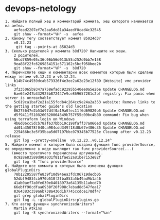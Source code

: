 # devops-netology

    1. Найдите полный хеш и комментарий коммита, хеш которого начинается на aefea.
        aefead2207ef7e2aa5dc81a34aedf0cad4c32545  
        git show --format="%H" -s  aefea
    2. Какому тегу соответствует коммит 85024d3?  
        v0.12.23
         git tag --points-at 85024d3
    3. Сколько родителей у коммита b8d720? Напишите их хеши.  
        2 родителей.   
        56cd7859e05c36c06b56d013b55a252d0bb7e158   
        9ea88f22fc6269854151c571162c5bcf958bee2b
        git show --format="%P" -s  b8d720
    4. Перечислите хеши и комментарии всех коммитов которые были сделаны между тегами v0.12.23 и v0.12.24.
        b14b74c4939dcab573326f4e3ee2a62e23e12f89 [Website] vmc provider links  
        3f235065b9347a758efadc92295b540ee0a5e26e Update CHANGELOG.md  
        6ae64e247b332925b872447e9ce869657281c2bf registry: Fix panic when server is unreachable  
        5c619ca1baf2e21a155fcdb4c264cc9e24a2a353 website: Remove links to the getting started guide's old location  
        06275647e2b53d97d4f0a19a0fec11f6d69820b5 Update CHANGELOG.md  
        d5f9411f5108260320064349b757f55c09bc4b80 command: Fix bug when using terraform login on Windows  
        4b6d06cc5dcb78af637bbb19c198faff37a066ed Update CHANGELOG.md  
        dd01a35078f040ca984cdd349f18d0b67e486c35 Update CHANGELOG.md  
        225466bc3e5f35baa5d07197bbc079345b77525e Cleanup after v0.12.23 release  
        git log --pretty=oneline  v0.12.23..v0.12.24^
    5. Найдите коммит в котором была создана функция func providerSource, ее определение в коде выглядит так func providerSource(...) 
       (вместо троеточего перечислены аргументы).
        8c928e83589d90a031f811fae52a81be7153e82f
        git log -S "func providerSource"
    6. Найдите все коммиты в которых была изменена функция globalPluginDirs
        78b12205587fe839f10d946ea3fdc06719decb05
        52dbf94834cb970b510f2fba853a5b49ad9b1a46
        41ab0aef7a0fe030e84018973a64135b11abcd70
        66ebff90cdfaa6938f26f908c7ebad8d547fea17
        8364383c359a6b738a436d1b7745ccdce178df47
        git grep globalPluginDirs
        git log -L :globalPluginDirs:plugins.go
    7. Кто автор функции synchronizedWriters?
        Martin Atkins
        git log -S synchronizedWriters --format="%an"

  
  
   
